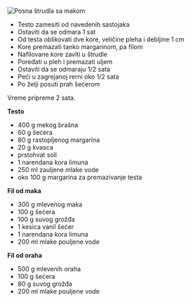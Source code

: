 ![Posna štrudla sa makom](/entries/image/posna-strudla-sa-makom_0/normal "Posna štrudla sa makom")

- Testo zamesiti od navedenih sastojaka
- Ostaviti da se odmara 1 sat
- Od testa oblikovati dve kore, veličine pleha i debljine 1 cm
- Kore premazati tanko margarinom, pa filom
- Nafilovane kore zaviti u štrudle
- Poređati u pleh i premazati uljem
- Ostaviti da se odmaraju 1/2 sata
- Peći u zagrejanoj rerni oko 1/2 sata
- Po želji posuti prah šećerom

Vreme pripreme 2 sata.

**Testo**
- 400 g mekog brašna
- 60 g šećera
- 80 g rastopljenog margarina
- 20 g kvasca
- prstohvat soli
- 1 narendana kora limuna
- 250 ml zauljene mlake vode
- oko 100 g margarina za premazivanje testa

**Fil od maka**
- 300 g mlevenog maka
- 100 g šećera
- 100 g suvog grožđa
- 1 kesica vanil šećer
- 1 narendana kora limuna
- 200 ml mlake pouljene vode

**Fil od oraha**
- 500 g mlevenih oraha
- 100 g šećera
- 80 g suvog grožđa
- 200 ml mlake pouljene vode
